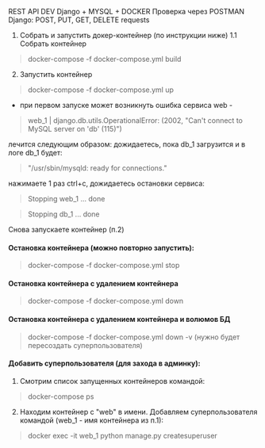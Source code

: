 REST API DEV Django + MYSQL + DOCKER
Проверка через POSTMAN
Django: POST, PUT, GET, DELETE requests 

1. Собрать и запустить докер-контейнер (по инструкции ниже)
1.1 Собрать контейнер
> docker-compose -f docker-compose.yml build

2. Запустить контейнер
> docker-compose -f docker-compose.yml up
* при первом запуске может возникнуть ошибка сервиса web - 
> web_1  | django.db.utils.OperationalError: (2002, "Can't connect to MySQL server on 'db' (115)")
> 
лечится следующим образом:
дожидаетесь, пока db_1 загрузится и в логе db_1 будет: 
> "/usr/sbin/mysqld: ready for connections."

нажимаете 1 раз ctrl+c, дожидаетесь остановки сервиса:
> Stopping web_1 ... done 

> Stopping db_1  ... done 

Снова запускаете контейнер (п.2)

#### Остановка контейнера (можно повторно запустить):
> docker-compose -f docker-compose.yml stop

#### Остановка контейнера с удалением контейнера
> docker-compose -f docker-compose.yml down

#### Остановка контейнера с удалением контейнера и волюмов БД
> docker-compose -f docker-compose.yml down -v (нужно будет пересоздать суперпользователя)

#### Добавить суперпользователя (для захода в админку):
1. Смотрим список запущенных контейнеров командой:
> docker-compose ps
2. Находим контейнер с "web" в имени. Добавляем суперпользователя командой (web_1 - имя контейнера из п.1):
> docker exec -it web_1 python manage.py createsuperuser
